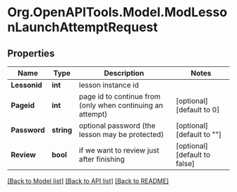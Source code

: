 # Org.OpenAPITools.Model.ModLessonLaunchAttemptRequest

## Properties

Name | Type | Description | Notes
------------ | ------------- | ------------- | -------------
**Lessonid** | **int** | lesson instance id | 
**Pageid** | **int** | page id to continue from (only when continuing an attempt) | [optional] [default to 0]
**Password** | **string** | optional password (the lesson may be protected) | [optional] [default to ""]
**Review** | **bool** | if we want to review just after finishing | [optional] [default to false]

[[Back to Model list]](../README.md#documentation-for-models) [[Back to API list]](../README.md#documentation-for-api-endpoints) [[Back to README]](../README.md)

